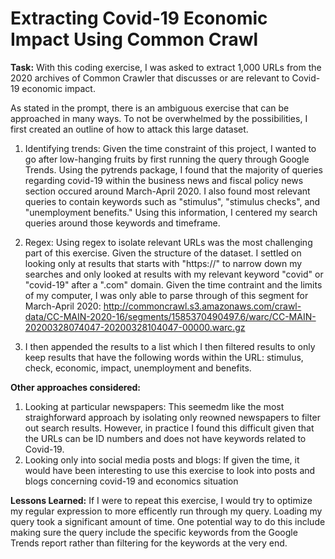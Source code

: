# Extracting Covid-19 Economic Impact Using Common Crawl

**Task:** With this coding exercise, I was asked to extract 1,000 URLs from the 2020 archives of Common Crawler that discusses or are relevant to Covid-19 economic impact. 

As stated in the prompt, there is an ambiguous exercise that can be approached in many ways. To not be overwhelmed by the possibilities, I first created an outline of how to attack this large dataset.

1. Identifying trends: Given the time constraint of this project, I wanted to go after low-hanging fruits by first running the query through Google Trends. Using the pytrends package, I found that the majority of queries regarding covid-19 within the business news and fiscal policy news section occured around March-April 2020. I also found most relevant queries to contain keywords such as "stimulus", "stimulus checks", and "unemployment benefits." Using this information, I centered my search queries around those keywords and timeframe.

2. Regex: Using regex to isolate relevant URLs was the most challenging part of this exercise. Given the structure of the dataset. I settled on looking only at results that starts with "https://" to narrow down my searches and only looked at results with my relevant keyword "covid" or "covid-19" after a ".com" domain. Given the time contraint and the limits of my computer, I was only able to parse through of this segment for March-April 2020: http://commoncrawl.s3.amazonaws.com/crawl-data/CC-MAIN-2020-16/segments/1585370490497.6/warc/CC-MAIN-20200328074047-20200328104047-00000.warc.gz

3. I then appended the results to a list which I then filtered results to only keep results that have the following words within the URL: stimulus, check, economic, impact, unemployment and benefits. 

**Other approaches considered:**
1. Looking at particular newspapers: This seemedm like the most straighforward approach by isolating only reowned newspapers to filter out search results. However, in practice I found this difficult given that the URLs can be ID numbers and does not have keywords related to Covid-19.
2. Looking only into social media posts and blogs: If given the time, it would have been interesting to use this exercise to look into posts and blogs concerning covid-19 and economics situation

**Lessons Learned:** If I were to repeat this exercise, I would try to optimize my regular expression to more efficently run through my query. Loading my query took a significant amount of time. One potential way to do this include making sure the query include the specific keywords from the Google Trends report rather than filtering for the keywords at the very end. 




